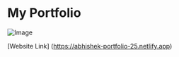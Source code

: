 # My Portfolio

![Image](images/screenshot.png)

[Website Link] (https://abhishek-portfolio-25.netlify.app)